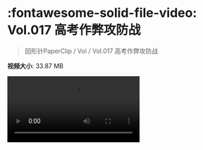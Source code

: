 # :fontawesome-solid-file-video: Vol.017 高考作弊攻防战

> 回形针PaperClip / Vol / Vol.017 高考作弊攻防战

**视频大小**: 33.87 MB

<div class="video"><video src="https://file.hsyhx.top/archive/PaperClip/Vol/017.mp4" controls preload>🤔 您的浏览器不支持 video 标签</video></div>